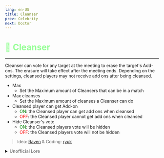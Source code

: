 ```yaml
---
lang: en-US
title: Cleanser
prev: Celebrity
next: Doctor
---
```


# <font color="#98ff98">🧹 <b>Cleanser</b></font> <Badge text="Basic" type="tip" vertical="middle"/>
---

Cleanser can vote for any target at the meeting to erase the target's Add-ons. The erasure will take effect after the meeting ends. Depending on the settings, cleansed players may not receive add ons after being cleansed.
* Max
  * Set the Maximum amount of Cleansers that can be in a match
* Max cleanses
  * Set the Maximum amount of cleanses a Cleanser can do
* Cleansed player can get Add-on
  * <font color=green>ON</font>: the Cleansed player can get add ons when cleansed
  * <font color=red>OFF</font>: the Cleansed player cannot get add ons when cleansed
* Hide Cleanser's vote
  * <font color=green>ON</font>: the Cleansed players vote will be hidden
  * <font color=red>OFF</font>: the Cleansed players vote will not be hidden

> Idea: [Raven](#) & Coding: [ryuk](#)

<details>
<summary><b><font color=gray>Unofficial Lore</font></b></summary>

Placeholder: This role is a ROLE OH EM GOSH
> Submitted by: Member
</details>